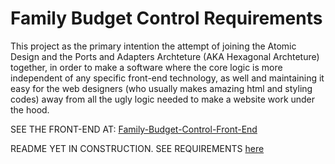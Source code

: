 # Family Budget Control Requirements
This project as the primary intention the attempt of joining the Atomic Design and the Ports and Adapters Archteture (AKA Hexagonal Archteture) together, in order to make a software where the core logic is more independent of any specific front-end technology, as well and maintaining it easy for the web designers (who usually makes amazing html and styling codes) away from all the ugly logic needed to make a website work under the hood.

SEE THE FRONT-END AT: [Family-Budget-Control-Front-End](https://github.com/davincif/https://github.com/davincif/Family-Budget-Control-Front-End)

README YET IN CONSTRUCTION.
SEE REQUIREMENTS [here](docs/REQUIREMENTS.md)
